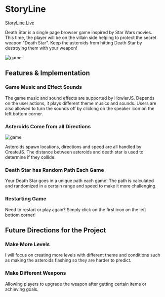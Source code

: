 # StoryLine

[StoryLine Live][link]

Death Star is a single page browser game inspired by Star Wars movies.
This time, the player will be on the villain side helping to protect the
secret weapon "Death Star". Keep the asteroids from hitting Death Star by
destroying them with your weapon!

![game](./docs/wireframes/start-demo.png)

[link]: http://henryhsu.life/Drama-search/

## Features & Implementation

### Game Music and Effect Sounds
  The game music and sound effects are supported by HowlerJS. Depends on the
  user actions, it plays different theme musics and sounds. Users are also
  allowed to turn the sounds off by clicking on the speaker icon on the left
  bottom corner.  

### Asteroids Come from all Directions
![game](http://res.cloudinary.com/corgi1989/image/upload/c_scale,w_777/v1481743605/Screen_Shot_2016-12-14_at_11.23.40_AM_iyzmcr.png)

  Asteroids spawn locations, directions and speed are all handled by CreateJS.
  The distance between asteroids and death star is used to determine if they
  collide.
### Death Star has Random Path Each Game
  Your Death Star goes in a unique path each game! The path is calculated and
  randomized in a certain range and speed to make it more challenging.
### Restarting Game
  Need to restart or play again? Simply click on the first icon on the left
  bottom corner!

## Future Directions for the Project

### Make More Levels
  I will focus on creating more levels with different theme and conditions
  such as making the asteroids flashing so they are harder to predict.
### Make Different Weapons
  Allowing players to upgrade the weapon after getting certain items or achieving
  goals.
